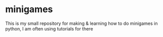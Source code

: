# minigames
This is my small repository for making &amp; learning how to do minigames in python, I am often using tutorials for there
